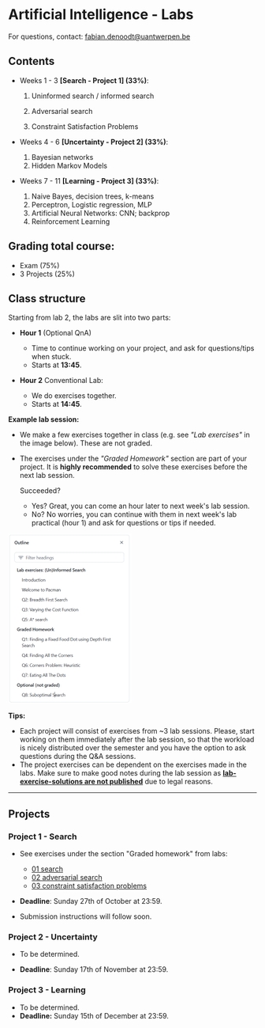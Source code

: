 # Artificial Intelligence - Labs

For questions, contact: fabian.denoodt@uantwerpen.be



## Contents

- Weeks 1 - 3 **[Search - Project 1] (33%)**:

  1. Uninformed search / informed search
  
  
    2. Adversarial search
    2. Constraint Satisfaction Problems
  
- Weeks 4 - 6 **[Uncertainty - Project 2] (33%)**: 
  1. Bayesian networks
  2. Hidden Markov Models

- Weeks 7 - 11 **[Learning - Project 3] (33%)**:
  1. Naive Bayes, decision trees, k-means
  2. Perceptron, Logistic regression, MLP
  3. Artificial Neural Networks: CNN; backprop
  4. Reinforcement Learning



## Grading total course: 

- Exam (75%) 
- 3 Projects (25%)



## Class structure

Starting from lab 2, the labs are slit into two parts:

- **Hour 1** (Optional QnA)
  - Time to continue working on your project, and ask for questions/tips when stuck.
  - Starts at **13:45**.

- **Hour 2** Conventional Lab:
  - We do exercises together.
  - Starts at **14:45**.
  



**Example lab session:**

- We make a few exercises together in class (e.g. see *"Lab exercises"* in the image below). These are not graded.

- The exercises under the *"Graded Homework"* section are part of your project. It is **highly recommended** to solve these exercises before the next lab session. 

  Succeeded? 

  - Yes? Great, you can come an hour later to next week's lab session. 
  - No? No worries, you can continue with them in next week's lab practical (hour 1) and ask for questions or tips if needed.

<img src="assets/image-20240930133813326.png" alt="image-20240930133813326" style="zoom: 50%;" />



**Tips:**

- Each project will consist of exercises from ~3 lab sessions. Please, start working on them immediately after the lab session, so that the workload is nicely distributed over the semester and you have the option to ask questions during the Q&A sessions.
- The project exercises can be dependent on the exercises made in the labs. Make sure to make good notes during the lab session as **<u>lab-exercise-solutions are not published</u>** due to legal reasons.





---

## Projects

### Project 1 - Search

- See exercises under the section "Graded homework" from labs:
  - [01 search](https://github.com/fdenoodt/UA-Artificial-Intelligence-Labs/tree/32387007%2BoBoii@users.noreply.github.com/01%20search)
  - [02 adversarial search](https://github.com/fdenoodt/UA-Artificial-Intelligence-Labs/tree/32387007%2BoBoii@users.noreply.github.com/02%20adversarial%20search)
  - [03 constraint satisfaction problems](https://github.com/fdenoodt/UA-Artificial-Intelligence-Labs/tree/32387007%2BoBoii@users.noreply.github.com/03%20constraint%20satisfaction%20problems)


- **Deadline**: Sunday 27th of October at 23:59.

- Submission instructions will follow soon.



### Project 2 - Uncertainty

- To be determined.

- **Deadline**: Sunday 17th of November at 23:59.

  



### Project 3 - Learning

- To be determined.
- **Deadline:** Sunday 15th of December at 23:59.
